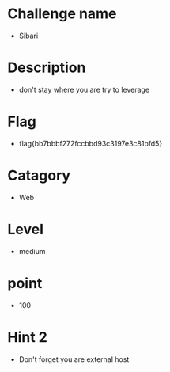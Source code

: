# Challenge name
- Sibari

# Description
- don't stay where you are try to leverage


# Flag
- flag{bb7bbbf272fccbbd93c3197e3c81bfd5}


# Catagory 
- Web 



# Level
- medium

# point 
- 100



# Hint 2 
- Don't forget  you are external host

